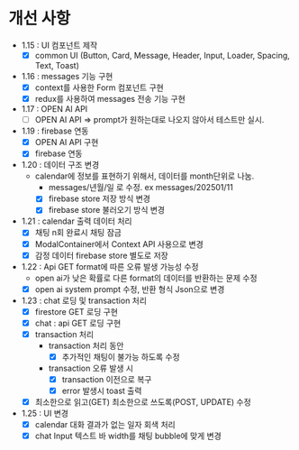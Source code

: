 
# 개선 사항
  - 1.15 : UI 컴포넌트 제작
    - [x] common UI (Button, Card, Message, Header, Input, Loader, Spacing, Text, Toast)
  - 1.16 : messages 기능 구현
    - [x] context를 사용한 Form 컴포넌트 구현
    - [x] redux를 사용하여 messages 전송 기능 구현
  - 1.17 : OPEN AI API
    - [ ] OPEN AI API => prompt가 원하는대로 나오지 않아서 테스트만 실시.

  - 1.19 : firebase 연동
    - [x] OPEN AI API 구현
    - [x] firebase 연동
    
  - 1.20 : 데이터 구조 변경
    - calendar에 정보를 표현하기 위해서, 데이터를 month단위로 나눔.
      - messages/년월/일  로 수정. ex messages/202501/11
      - [x] firebase store 저장 방식 변경
      - [x] firebase store 불러오기 방식 변경

  - 1.21 : calendar 출력 데이터 처리
    - [x] 채팅 n회 완료시 채팅 잠금
    - [x] ModalContainer에서 Context API 사용으로 변경
    - [x] 감정 데이터 firebase store 별도로 저장

  - 1.22 : Api GET format에 따른 오류 발생 가능성 수정
    - open ai가 낮은 확률로 다른 format의 데이터를 반환하는 문제 수정
    - [x] open ai system prompt 수정, 반환 형식 Json으로 변경
    
  - 1.23 : chat 로딩 및 transaction 처리
    - [x] firestore GET 로딩 구현
    - [x] chat : api GET 로딩 구현
    - [x] transaction 처리
      - transaction 처리 동안
        - [x] 추가적인 채팅이 불가능 하도록 수정
      - transaction 오류 발생 시
        - [x] transaction 이전으로 복구
        - [x] error 발생시 toast 출력
    - [x] 최소한으로 읽고(GET) 최소한으로 쓰도록(POST, UPDATE) 수정
  
  - 1.25 : UI 변경
    - [x] calendar 대화 결과가 없는 일자 회색 처리
    - [x] chat Input 텍스트 바 width를 채팅 bubble에 맞게 변경
